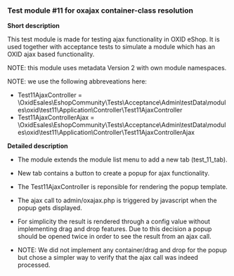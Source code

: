### Test module #11 for oxajax container-class resolution

**Short description**

This test module is made for testing ajax functionality in OXID eShop.
It is used together with acceptance tests to simulate a module which has an OXID ajax based functionality.

NOTE: this module uses metadata Version 2 with own module namespaces.

NOTE: we use the following abbreveations here:
* Test11AjaxController = \OxidEsales\EshopCommunity\Tests\Acceptance\Admin\testData\modules\oxid\test11\Application\Controller\Test11AjaxController
* Test11AjaxControllerAjax = \OxidEsales\EshopCommunity\Tests\Acceptance\Admin\testData\modules\oxid\test11\Application\Controller\Test11AjaxControllerAjax

**Detailed description**

* The module extends the module list menu to add a new tab (test_11_tab).
* New tab contains a button to create a popup for ajax functionality.
* The Test11AjaxController is reponsible for rendering the popup template.
* The ajax call to admin/oxajax.php is triggered by javascript when the popup gets displayed.
* For simplicity the result is rendered through a config value without implementing drag and drop features.
  Due to this decision a popup should be opened twice in order to see the result from an ajax call.
  
* NOTE: We did not implement any container/drag and drop for the popup but chose a simpler way to 
  verify that the ajax call was indeed processed.
  